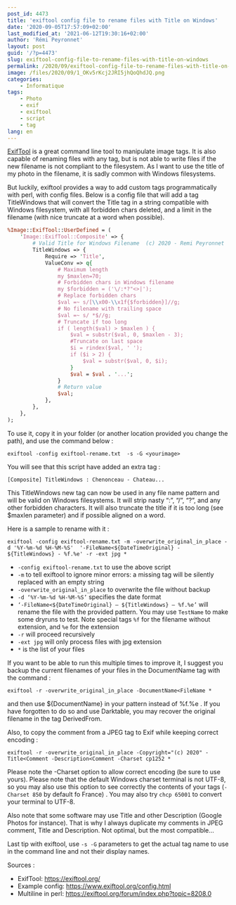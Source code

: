 ```yaml
---
post_id: 4473
title: 'exiftool config file to rename files with Title on Windows'
date: '2020-09-05T17:57:09+02:00'
last_modified_at: '2021-06-12T19:30:16+02:00'
author: 'Rémi Peyronnet'
layout: post
guid: '/?p=4473'
slug: exiftool-config-file-to-rename-files-with-title-on-windows
permalink: /2020/09/exiftool-config-file-to-rename-files-with-title-on-windows/
image: /files/2020/09/1_OKv5rKcj2JRI5jhQoQhdJQ.png
categories:
    - Informatique
tags:
    - Photo
    - exif
    - exiftool
    - script
    - tag
lang: en
---
```


[ExifTool](https://exiftool.org/) is a great command line tool to manipulate image tags. It is also capable of renaming files with any tag, but is not able to write files if the new filename is not compliant to the filesystem. As I want to use the title of my photo in the filename, it is sadly common with Windows filesystems.

But luckily, exiftool provides a way to add custom tags programmatically with perl, with config files. Below is a config file that will add a tag TitleWindows that will convert the Title tag in a string compatible with Windows filesystem, with all forbidden chars deleted, and a limit in the filename (with nice truncate at a word when possible).

```perl
%Image::ExifTool::UserDefined = (
    'Image::ExifTool::Composite' => {
		# Valid Title for Windows Filename  (c) 2020 - Remi Peyronnet
        TitleWindows => {
            Require => 'Title',
			ValueConv => q{ 
				# Maximum length
				my $maxlen=70;
				# Forbidden chars in Windows filename
				my $forbidden = ('\/:*?"<>|'); 
				# Replace forbidden chars
				$val =~ s/[\\x00-\\x1f{$forbidden}]//g; 
				# No filename with trailing space
				$val =~ s/ *$//g; 
				# Truncate if too long
				if ( length($val) > $maxlen ) {
					$val = substr($val, 0, $maxlen - 3);
					#Truncate on last space
					$i = rindex($val, ' ');
					if ($i > 2) {
						$val = substr($val, 0, $i);
					}
					$val = $val . '...';
				}
				# Return value
				$val;
			},
        },
    },
);
```

To use it, copy it in your folder (or another location provided you change the path), and use the command below :

```
exiftool -config exiftool-rename.txt  -s -G <yourimage>
```

You will see that this script have added an extra tag :

```
[Composite] TitleWindows : Chenonceau - Chateau...
```

This TitleWindows new tag can now be used in any file name pattern and will be valid on Windows filesystems. It will strip nasty “:”, “/”, “?”, and any other forbidden characters. It will also truncate the title if it is too long (see $maxlen parameter) and if possible aligned on a word.

Here is a sample to rename with it :

```
exiftool -config exiftool-rename.txt -m -overwrite_original_in_place -d '%Y-%m-%d %H-%M-%S'  '-FileName<${DateTimeOriginal} - ${TitleWindows} - %f.%e' -r -ext jpg *
```

- `-config exiftool-rename.txt` to use the above script
- `-m` to tell exiftool to ignore minor errors: a missing tag will be silently replaced with an empty string
- `-overwrite_original_in_place` to overwrite the file without backup
- `-d ‘%Y-%m-%d %H-%M-%S’` specifies the date format
- `‘-FileName<${DateTimeOriginal} – ${TitleWindows} – %f.%e’` will rename the file with the provided pattern. You may use `TestName` to make some dryruns to test. Note special tags `%f` for the filename without extension, and `%e` for the extension
- `-r` will proceed recursively
- `-ext jpg` will only process files with jpg extension
- `*` is the list of your files

If you want to be able to run this multiple times to improve it, I suggest you backup the current filenames of your files in the DocumentName tag with the command :

```
exiftool -r -overwrite_original_in_place -DocumentName<FileName *
```

and then use ${DocumentName} in your pattern instead of %f.%e . If you have forgotten to do so and use Darktable, you may recover the original filename in the tag DerivedFrom.

Also, to copy the comment from a JPEG tag to Exif while keeping correct encoding :

```
exiftool -r -overwrite_original_in_place -Copyright="(c) 2020" -Title<Comment -Description<Comment -Charset cp1252 *
```

Please note the -Charset option to allow correct encoding (be sure to use yours). Please note that the default Windows charset terminal is not UTF-8, so you may also use this option to see correctly the contents of your tags (`-Charset 850` by default fo France) . You may also try `chcp 65001` to convert your terminal to UTF-8.

Also note that some software may use Title and other Description (Google Photos for instance). That is why I always duplicate my comments in JPEG comment, Title and Description. Not optimal, but the most compatible…

Last tip with exiftool, use `-s -G` parameters to get the actual tag name to use in the command line and not their display names.

Sources :

- ExifTool: <https://exiftool.org/>
- Example config: <https://www.exiftool.org/config.html>
- Multiline in perl: <https://exiftool.org/forum/index.php?topic=8208.0>